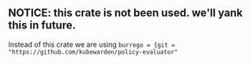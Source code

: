 ## NOTICE: this crate is not been used. we'll yank this in future.

Instead of this crate we are using `burrego = {git = "https://github.com/kubewarden/policy-evaluator"`